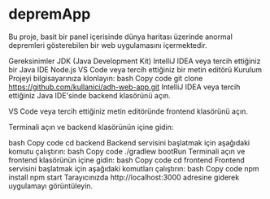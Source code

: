 # depremApp

Bu proje, basit bir panel içerisinde dünya haritası üzerinde anormal depremleri gösterebilen bir web uygulamasını içermektedir.

Gereksinimler
JDK (Java Development Kit)
IntelliJ IDEA veya tercih ettiğiniz bir Java IDE
Node.js
VS Code veya tercih ettiğiniz bir metin editörü
Kurulum
Projeyi bilgisayarınıza klonlayın:
bash
Copy code
git clone https://github.com/kullanici/adh-web-app.git
IntelliJ IDEA veya tercih ettiğiniz Java IDE'sinde backend klasörünü açın.

VS Code veya tercih ettiğiniz metin editöründe frontend klasörünü açın.

Terminali açın ve backend klasörünün içine gidin:

bash
Copy code
cd backend
Backend servisini başlatmak için aşağıdaki komutu çalıştırın:
bash
Copy code
./gradlew bootRun
Terminali açın ve frontend klasörünün içine gidin:
bash
Copy code
cd frontend
Frontend servisini başlatmak için aşağıdaki komutları çalıştırın:
bash
Copy code
npm install
npm start
Tarayıcınızda http://localhost:3000 adresine giderek uygulamayı görüntüleyin.
